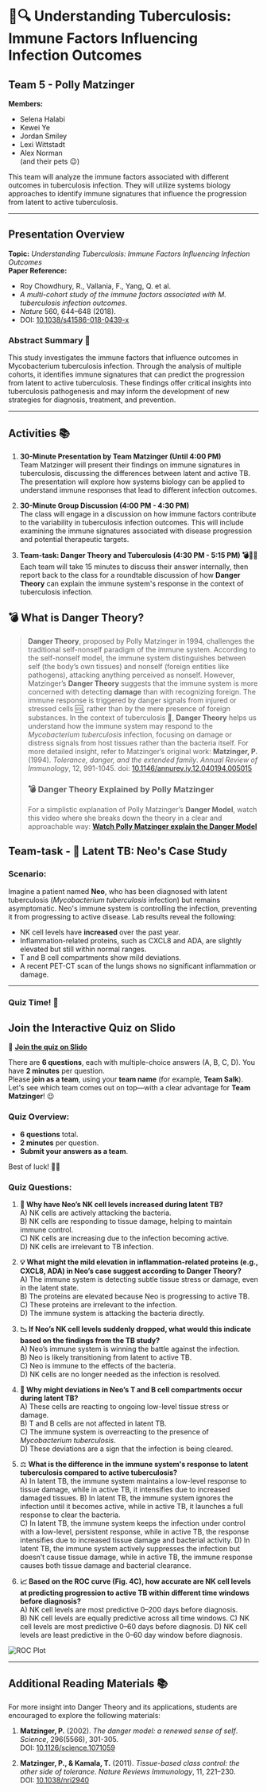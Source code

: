 # 🦠🔍 Understanding Tuberculosis: Immune Factors Influencing Infection Outcomes

## Team 5 - Polly Matzinger

**Members:**
- Selena Halabi
- Kewei Ye
- Jordan Smiley
- Lexi Wittstadt
- Alex Norman  
(and their pets 😉)

This team will analyze the immune factors associated with different outcomes in tuberculosis infection. They will utilize systems biology approaches to identify immune signatures that influence the progression from latent to active tuberculosis.

---

## Presentation Overview

**Topic:** *Understanding Tuberculosis: Immune Factors Influencing Infection Outcomes*  
**Paper Reference:**  
- Roy Chowdhury, R., Vallania, F., Yang, Q. et al.  
- *A multi-cohort study of the immune factors associated with M. tuberculosis infection outcomes*.  
- *Nature* 560, 644–648 (2018).  
- DOI: [10.1038/s41586-018-0439-x](https://doi.org/10.1038/s41586-018-0439-x)

### Abstract Summary 📄

This study investigates the immune factors that influence outcomes in Mycobacterium tuberculosis infection. Through the analysis of multiple cohorts, it identifies immune signatures that can predict the progression from latent to active tuberculosis. These findings offer critical insights into tuberculosis pathogenesis and may inform the development of new strategies for diagnosis, treatment, and prevention.

---

## Activities 📚

1. **30-Minute Presentation by Team Matzinger (Until 4:00 PM)**  
   Team Matzinger will present their findings on immune signatures in tuberculosis, discussing the differences between latent and active TB. The presentation will explore how systems biology can be applied to understand immune responses that lead to different infection outcomes.

2. **30-Minute Group Discussion (4:00 PM - 4:30 PM)**  
   The class will engage in a discussion on how immune factors contribute to the variability in tuberculosis infection outcomes. This will include examining the immune signatures associated with disease progression and potential therapeutic targets.

3. **Team-task: Danger Theory and Tuberculosis (4:30 PM - 5:15 PM) 💣🦠🧬**
Each team will take 15 minutes to discuss their answer internally, then report back to the class for a roundtable discussion of how **Danger Theory** can explain the immune system's response in the context of tuberculosis infection.

## 💣 What is Danger Theory?

> **Danger Theory**, proposed by Polly Matzinger in 1994, challenges the traditional self-nonself paradigm of the immune system. According to the self-nonself model, the immune system distinguishes between self (the body’s own tissues) and nonself (foreign entities like pathogens), attacking anything perceived as nonself. However, Matzinger’s **Danger Theory** suggests that the immune system is more concerned with detecting **damage** than with recognizing foreign. The immune response is triggered by danger signals from injured or stressed cells 🆘, rather than by the mere presence of foreign substances.
> In the context of tuberculosis 🦠, **Danger Theory** helps us understand how the immune system may respond to the *Mycobacterium tuberculosis* infection, focusing on damage or distress signals from host tissues rather than the bacteria itself.
> For more detailed insight, refer to Matzinger’s original work:
**Matzinger, P.** (1994). *Tolerance, danger, and the extended family*. *Annual Review of Immunology*, 12, 991-1045. doi: [10.1146/annurev.iy.12.040194.005015](https://doi.org/10.1146/annurev.iy.12.040194.005015)
> ### 💣 Danger Theory Explained by Polly Matzinger
> For a simplistic explanation of Polly Matzinger’s **Danger Model**, watch this video where she breaks down the theory in a clear and approachable way:
[**Watch Polly Matzinger explain the Danger Model**](https://www.youtube.com/watch?v=5d9f-K_qHxA)

## Team-task - 🦠 Latent TB: Neo's Case Study

### Scenario:
Imagine a patient named **Neo**, who has been diagnosed with latent tuberculosis (*Mycobacterium tuberculosis* infection) but remains asymptomatic. Neo's immune system is controlling the infection, preventing it from progressing to active disease. Lab results reveal the following:

- NK cell levels have **increased** over the past year.
- Inflammation-related proteins, such as CXCL8 and ADA, are slightly elevated but still within normal ranges.
- T and B cell compartments show mild deviations.
- A recent PET-CT scan of the lungs shows no significant inflammation or damage.

---

### Quiz Time! 🎉

## Join the Interactive Quiz on Slido

🔗 **[Join the quiz on Slido](https://wall.sli.do/event/fTfUXbUjmmwrRH3K8eXAud?section=3500d41e-9d59-47f0-8c46-5a22293db9b3)**

There are **6 questions**, each with multiple-choice answers (A, B, C, D). You have **2 minutes** per question.  
Please **join as a team**, using your **team name** (for example, **Team Salk**). Let's see which team comes out on top—with a clear advantage for **Team Matzinger**! 😉

### Quiz Overview:

- **6 questions** total.
- **2 minutes** per question.
- **Submit your answers as a team**.

Best of luck! 🧬💡

### Quiz Questions:

1. **🦠 Why have Neo’s NK cell levels increased during latent TB?**  
   A) NK cells are actively attacking the bacteria.  
   B) NK cells are responding to tissue damage, helping to maintain immune control.  
   C) NK cells are increasing due to the infection becoming active.  
   D) NK cells are irrelevant to TB infection.

2. **💡 What might the mild elevation in inflammation-related proteins (e.g., CXCL8, ADA) in Neo’s case suggest according to Danger Theory?**  
   A) The immune system is detecting subtle tissue stress or damage, even in the latent state.  
   B) The proteins are elevated because Neo is progressing to active TB.  
   C) These proteins are irrelevant to the infection.  
   D) The immune system is attacking the bacteria directly.

3. **📉 If Neo’s NK cell levels suddenly dropped, what would this indicate based on the findings from the TB study?**  
   A) Neo’s immune system is winning the battle against the infection.  
   B) Neo is likely transitioning from latent to active TB.  
   C) Neo is immune to the effects of the bacteria.  
   D) NK cells are no longer needed as the infection is resolved.

4. **🔬 Why might deviations in Neo’s T and B cell compartments occur during latent TB?**  
   A) These cells are reacting to ongoing low-level tissue stress or damage.  
   B) T and B cells are not affected in latent TB.  
   C) The immune system is overreacting to the presence of *Mycobacterium tuberculosis*.  
   D) These deviations are a sign that the infection is being cleared.

5. ⚖️ **What is the difference in the immune system's response to latent tuberculosis compared to active tuberculosis?**  
   A) In latent TB, the immune system maintains a low-level response to tissue damage, while in active TB, it intensifies due to increased damaged tissues.
   B) In latent TB, the immune system ignores the infection until it becomes active, while in active TB, it launches a full response to clear the bacteria.  
   C) In latent TB, the immune system keeps the infection under control with a low-level, persistent response, while in active TB, the response intensifies due to increased tissue damage and bacterial activity. 
   D) In latent TB, the immune system actively suppresses the infection but doesn’t cause tissue damage, while in active TB, the immune response causes both tissue damage and bacterial clearance. 

6. **📈 Based on the ROC curve (Fig. 4C), how accurate are NK cell levels at predicting progression to active TB within different time windows before diagnosis?**  
   A) NK cell levels are most predictive 0–200 days before diagnosis.  
   B) NK cell levels are equally predictive across all time windows.
   C) NK cell levels are most predictive 0–60 days before diagnosis.
   D) NK cell levels are least predictive in the 0–60 day window before diagnosis.

![ROC Plot](https://github.com/atomiclaboratory/systems_immunology_course_2024/blob/main/Course%20Materials/MODULE%203%20-%20Weeks%204-6/team%205%20Polly%20Matzinger/reading%20materials/fig4c%20roc%20plot.png)

---

## Additional Reading Materials 📚

For more insight into Danger Theory and its applications, students are encouraged to explore the following materials:

1. **Matzinger, P.** (2002). *The danger model: a renewed sense of self*. *Science*, 296(5566), 301-305.  
   DOI: [10.1126/science.1071059](https://doi.org/10.1126/science.1071059)

2. **Matzinger, P., & Kamala, T.** (2011). *Tissue-based class control: the other side of tolerance*. *Nature Reviews Immunology*, 11, 221–230.  
   DOI: [10.1038/nri2940](https://doi.org/10.1038/nri2940)